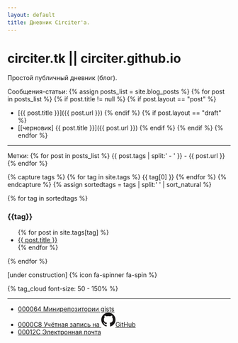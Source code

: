 ```yaml
---
layout: default
title: Дневник Circiter'а.
---
```


# circiter.tk || circiter.github.io

Простой публичный дневник (блог).

Сообщения-статьи:
{% assign posts_list = site.blog_posts %}
{% for post in posts_list %}
    {% if post.title != null %}
        {% if post.layout == "post" %}
* [{{ post.title }}]({{ post.url }})
        {% endif %}
        {% if post.layout == "draft" %}
* [[черновик] {{ post.title }}]({{ post.url }})
        {% endif %}
    {% endif %}
{% endfor %}

<hr>
Метки:
{% for post in posts_list %}
    {{ post.tags | split:' - ' }} - {{ post.url }}
{% endfor %}

{% capture tags %}
    {% for tag in site.tags %}
        {{ tag[0] }}
    {% endfor %}
{% endcapture %}
{% assign sortedtags = tags | split:' ' | sort_natural %}

{% for tag in sortedtags %}
    <h3 id="{{tag}}">{{tag}}</h3>
    <ul>
    {% for post in site.tags[tag] %}
        <li><a href="{{ post.url }}">{{ post.title }}</a></li>
    {% endfor %}
    </ul>
{% endfor %}

[under construction] {% icon fa-spinner fa-spin %}

{% tag_cloud font-size: 50 - 150% %}

<hr>

- [000064 Минирепозитории gists](https://gist.github.com/Circiter/)
- [0000C8 Учётная запись на <img src="/public/images/github-mark.png" />GitHub](https://github.com/Circiter)
- [00012C Электронная почта](mailto:xcirciter@gmail.com)
